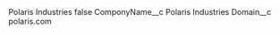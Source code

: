 <?xml version="1.0" encoding="UTF-8"?>
<CustomMetadata xmlns="http://soap.sforce.com/2006/04/metadata" xmlns:xsi="http://www.w3.org/2001/XMLSchema-instance" xmlns:xsd="http://www.w3.org/2001/XMLSchema">
    <label>Polaris Industries</label>
    <protected>false</protected>
    <values>
        <field>ComponyName__c</field>
        <value xsi:type="xsd:string">Polaris Industries</value>
    </values>
    <values>
        <field>Domain__c</field>
        <value xsi:type="xsd:string">polaris.com</value>
    </values>
</CustomMetadata>
